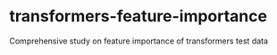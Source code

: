 # transformers-feature-importance
Comprehensive study on feature importance of transformers test data

